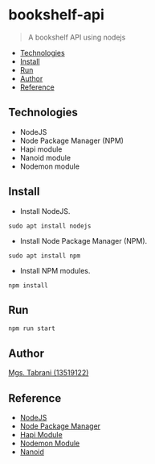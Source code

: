 # bookshelf-api
> A bookshelf API using nodejs

 - [Technologies](#Technologies)
 - [Install](#Install)
 - [Run](#Run)
 - [Author](#Author)
 - [Reference](#Reference)

## Technologies
- NodeJS
- Node Package Manager (NPM)
- Hapi module
- Nanoid module
- Nodemon module

## Install
- Install NodeJS.
```
sudo apt install nodejs
```
- Install Node Package Manager (NPM).
```
sudo apt install npm
```
- Install NPM modules.
```
npm install
```

## Run
```
npm run start
```

## Author
[Mgs. Tabrani (13519122)](https://github.com/mgstabrani)

## Reference
- [NodeJS](https://nodejs.org/en/)
- [Node Package Manager](https://www.npmjs.com/)
- [Hapi Module](https://hapi.dev/)
- [Nodemon Module](https://www.npmjs.com/package/nodemon)
- [Nanoid](https://www.npmjs.com/package/nanoid)